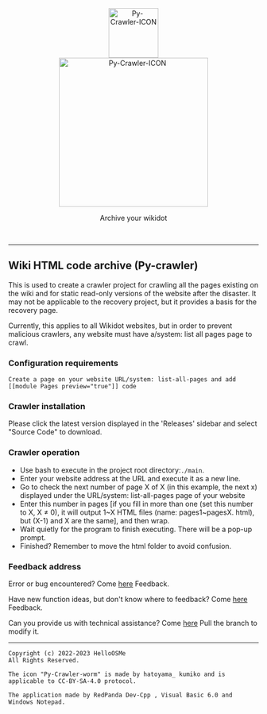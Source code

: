 <div class="center" align="center">
  <a href="#">
    <img alt="Py-Crawler-ICON" src="https://helloosdisk.wikidot.com/local--files/file:github/Pyc" width="100px">
  </a><br/>
  <img alt="Py-Crawler-ICON" src="https://helloosdisk.wikidot.com/local--files/file:github/pyctext.png" width="300px">
  <p>Archive your wikidot</p>
  <img alt="" src="https://img.shields.io/github/license/HelloOSMe/Py-crawler">&nbsp;&nbsp;<img alt="" src="https://img.shields.io/github/v/release/HelloOSMe/Py-Crawler?include_prereleases">&nbsp;&nbsp;<img alt="" src="https://img.shields.io/github/stars/HelloOSMe/Py-crawler">
</div>

----------

## Wiki HTML code archive (Py-crawler)

This is used to create a crawler project for crawling all the pages existing on the wiki and for static read-only versions of the website after the disaster. It may not be applicable to the recovery project, but it provides a basis for the recovery page.

Currently, this applies to all Wikidot websites, but in order to prevent malicious crawlers, any website must have a/system: list all pages page to crawl.

### **Configuration requirements**
```
Create a page on your website URL/system: list-all-pages and add [[module Pages preview="true"]] code
```

### **Crawler installation**

Please click the latest version displayed in the 'Releases' sidebar and select "Source Code" to download.

### **Crawler operation**
* Use bash to execute in the project root directory:`./main`.
* Enter your website address at the URL and execute it as a new line.
* Go to check the next number of page X of X (in this example, the next x) displayed under the URL/system: list-all-pages page of your website
* Enter this number in pages [if you fill in more than one (set this number to X, X ≠ 0), it will output 1~X HTML files (name: pages1~pagesX. html), but (X-1) and X are the same], and then wrap.
* Wait quietly for the program to finish executing. There will be a pop-up prompt.
* Finished? Remember to move the html folder to avoid confusion.

### **Feedback address**

Error or bug encountered? Come [here](https://github.com/HelloOSMe/Py-crawler/issues) Feedback.

Have new function ideas, but don't know where to feedback? Come [here](https://github.com/HelloOSMe/Py-crawler/issues) Feedback.

Can you provide us with technical assistance? Come [here](https://github.com/HelloOSMe/Py-crawler/fork) Pull the branch to modify it.

----------

```
Copyright (c) 2022-2023 HelloOSMe
All Rights Reserved.

The icon "Py-Crawler-worm" is made by hatoyama_ kumiko and is applicable to CC-BY-SA-4.0 protocol.

The application made by RedPanda Dev-Cpp , Visual Basic 6.0 and Windows Notepad.
```
